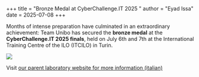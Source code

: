 +++
title = "Bronze Medal at CyberChallenge.IT 2025 "
author = "Eyad Issa"
date = 2025-07-08
+++

Months of intense preparation have culminated in an extraordinary achievement: Team Unibo has secured the **bronze medal** at the **CyberChallenge.IT 2025 finals**, held on July 6th and 7th at the International Training Centre of the ILO (ITCILO) in Turin.

![](3posto.jpg)

Visit [our parent laboratory website for more information (italian)](https://ulis.se/2025/07/07/finale-ccit-25.html)
